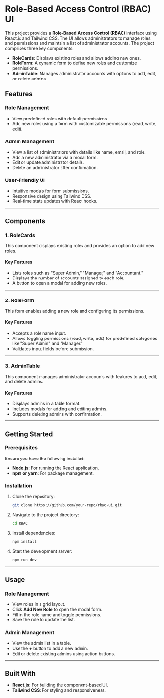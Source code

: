 
# Role-Based Access Control (RBAC) UI

This project provides a **Role-Based Access Control (RBAC)** interface using React.js and Tailwind CSS. The UI allows administrators to manage roles and permissions and maintain a list of administrator accounts. The project comprises three key components:

- **RoleCards**: Displays existing roles and allows adding new ones.
- **RoleForm**: A dynamic form to define new roles and customize permissions.
- **AdminTable**: Manages administrator accounts with options to add, edit, or delete admins.

## Features

### Role Management
- View predefined roles with default permissions.
- Add new roles using a form with customizable permissions (read, write, edit).

### Admin Management
- View a list of administrators with details like name, email, and role.
- Add a new administrator via a modal form.
- Edit or update administrator details.
- Delete an administrator after confirmation.

### User-Friendly UI
- Intuitive modals for form submissions.
- Responsive design using Tailwind CSS.
- Real-time state updates with React hooks.

---

## Components

### 1. **RoleCards**
This component displays existing roles and provides an option to add new roles.

#### Key Features
- Lists roles such as "Super Admin," "Manager," and "Accountant."
- Displays the number of accounts assigned to each role.
- A button to open a modal for adding new roles.

---

### 2. **RoleForm**
This form enables adding a new role and configuring its permissions.

#### Key Features
- Accepts a role name input.
- Allows toggling permissions (read, write, edit) for predefined categories like "Super Admin" and "Manager."
- Validates input fields before submission.

---

### 3. **AdminTable**
This component manages administrator accounts with features to add, edit, and delete admins.

#### Key Features
- Displays admins in a table format.
- Includes modals for adding and editing admins.
- Supports deleting admins with confirmation.

---

## Getting Started

### Prerequisites
Ensure you have the following installed:
- **Node.js**: For running the React application.
- **npm or yarn**: For package management.

### Installation
1. Clone the repository:
   ```bash
   git clone https://github.com/your-repo/rbac-ui.git
   ```
2. Navigate to the project directory:
   ```bash
   cd RBAC
   ```
3. Install dependencies:
   ```bash
   npm install
   ```

4. Start the development server:
   ```bash
   npm run dev
   ```

---

## Usage

### Role Management
- View roles in a grid layout.
- Click **Add New Role** to open the modal form.
- Fill in the role name and toggle permissions.
- Save the role to update the list.

### Admin Management
- View the admin list in a table.
- Use the **+** button to add a new admin.
- Edit or delete existing admins using action buttons.

---

## Built With
- **React.js**: For building the component-based UI.
- **Tailwind CSS**: For styling and responsiveness.

